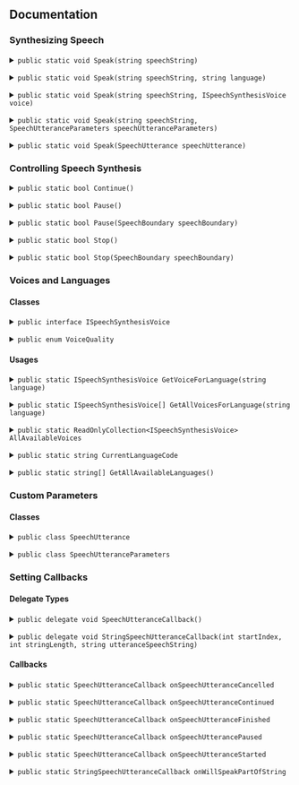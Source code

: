## Documentation


### Synthesizing Speech

<p><details><summary><code>public static void Speak(string speechString)</code></summary>
<p><strong>Description</strong><br>
Enqueues an utterance to be spoken using DefaultParameters</p>
<p><strong>Parameters</strong><br>
  <i>string speechString</i> - The text to be spoken in the utterance.</p>
<p><strong>Example</strong>
  <pre>TTS.Speak("Hello world!");</pre></p>
</details></p>

<p><details><summary><code>public static void Speak(string speechString, string language)</code></summary>
<p><strong>Description</strong><br>
Enqueues an utterance to be spoken using a voice object for the specified language and locale.</p>
<p><strong>Parameters</strong><br>
  <i>string speechString</i> - The text to be spoken in the utterance.<br>
  <i>string language</i> - A BCP 47 code specifying language and locale for a voice.</p>
<p><strong>Example</strong>
  <pre>TTS.Speak("Hello world!", "en-US");</pre></p>
</details></p>

<p><details><summary><code>public static void Speak(string speechString, ISpeechSynthesisVoice voice)</code></summary>
<p><strong>Description</strong><br>
Enqueues an utterance to be spoken using a specific voice object</p>
<p><strong>Parameters</strong><br>
  <i>string speechString</i> - The text to be spoken in the utterance.<br>
  <i>ISpeechSynthesisVoice voice</i> - The voice used to speak the utterance.</p>
<p><strong>Example</strong>
  <pre>
  var voice = TTS.GetVoiceForLanguage("en-US");
  TTS.Speak("Hello world!", voice);</pre></p>
</details></p>

<p><details><summary><code>public static void Speak(string speechString, SpeechUtteranceParameters speechUtteranceParameters)</code></summary>
<p><strong>Description</strong><br>
Enqueues an utterance to be spoken with default voice using specific parameters</p>
<p><strong>Parameters</strong><br>
  <i>string speechString</i> - The text to be spoken in the utterance.<br>
  <i>SpeechUtteranceParameters speechUtteranceParameters</i> - Parameters that affect the speech</p>
<p><strong>Example</strong>
  <pre>
  var parameters = new SpeechUtteranceParameters();
  TTS.Speak("Hello world!", parameters);</pre></p>
</details></p>

<p><details><summary><code>public static void Speak(SpeechUtterance speechUtterance)</code></summary>
<p><strong>Description</strong><br>
Enqueues an utterance to be spoken with using specific parameters</p>
<p><strong>Parameters</strong><br>
  <i>SpeechUtterance speechUtterance</i> - A chunk of text to be spoken, along with parameters that affect its speech.</p>
<p><strong>Example</strong>
  <pre>
  var utterance = new SpeechUtterance("Hello world!");
  TTS.Speak(utterance);</pre></p>
</details></p>


### Controlling Speech Synthesis

<p><details><summary><code>public static bool Continue()</code></summary>
<p><strong>Description</strong><br>
Continues speech from the point at which it left off.</p>
<p><strong>Return value</strong><br>
  Returns true if speech has continued, or false otherwise.</p>
<p><strong>Example</strong>
  <pre>TTS.Continue();</pre></p>
</details></p>

<p><details><summary><code>public static bool Pause()</code></summary>
<p><strong>Description</strong><br>
Pauses speech at default boundary constraints.</p>
<p><strong>Return value</strong><br>
  Returns true if speech has paused, or false otherwise.</p>
<p><strong>Example</strong>
  <pre>TTS.Pause();</pre></p>
</details></p>

<p><details><summary><code>public static bool Pause(SpeechBoundary speechBoundary)</code></summary>
<p><strong>Description</strong><br>
Pauses speech at the specified boundary constraint.</p>
  <p><strong>Parameters</strong><br>
  <i>SpeechBoundary speechBoundary</i> - A constant describing whether speech should pause immediately or only after finishing the word currently being spoken.</p>
<p><strong>Return value</strong><br>
  Returns true if speech has paused, or false otherwise.</p>
<p><strong>Example</strong>
  <pre>TTS.Pause(SpeechBoundary.Word);</pre></p>
</details></p>

<p><details><summary><code>public static bool Stop()</code></summary>
<p><strong>Description</strong><br>
Stops all speech at default boundary constraints.</p>
<p><strong>Return value</strong><br>
  Returns true if speech has stopped, or false otherwise.</p>
<p><strong>Example</strong>
  <pre>TTS.Stop();</pre></p>
</details></p>

<p><details><summary><code>public static bool Stop(SpeechBoundary speechBoundary)</code></summary>
<p><strong>Description</strong><br>
Stops all speech at the specified boundary constraint.</p>
  <p><strong>Parameters</strong><br>
  <i>SpeechBoundary speechBoundary</i> - A constant describing whether speech should stop immediately or only after finishing the word currently being spoken.</p>
<p><strong>Return value</strong><br>
  Returns true if speech has stopped, or false otherwise.</p>
<p><strong>Example</strong>
  <pre>TTS.Stop(SpeechBoundary.Word);</pre></p>
</details></p>

### Voices and Languages

#### Classes

<p><details><summary><code>public interface ISpeechSynthesisVoice</code></summary>
<p><strong>Description</strong><br>
The voice object used to speak the utterance.</p>
  <p><strong>Properties</strong><br>
  <p><i>string Identifier</i><br>
    The unique identifier for a voice object.</p>
  <p><i>string Name</i><br>
    The name for a voice object.</p>
  <p><i>string Language</i><br>
    A BCP 47 code identifying the voice’s language and locale.<br>
    The locale of a voice reflects regional variations in pronunciation or accent; for example, a voice with code en-US speaks English text with a North American accent, and a voice with code en-AU speaks English text with an Australian accent.</p>
  <p><i>VoiceQuality Quality</i><br>
    The speech quality for a voice object.<br>
    Default - he lower quality version of a voice that is usually installed on the device by default.<br>
    Enhanced - The higher quality version of a voice that is usually downloaded by the user.</p></p>
</details></p>

<p><details><summary><code>public enum VoiceQuality</code></summary>
<p><strong>Description</strong><br>
The speech quality for a voice object.</p>
  <p><strong>Values</strong><br>
  <p><i>Default = 1</i><br>
    The lower quality version of a voice that is usually installed on the device by default.</p>
  <p><i>Enhanced = 2</i><br>
    The higher quality version of a voice that is usually downloaded by the user.</p></p>
</details></p>

#### Usages

<p><details><summary><code>public static ISpeechSynthesisVoice GetVoiceForLanguage(string language)</code></summary>
<p><strong>Description</strong><br>
Returns a voice object for the specified language and locale.</p>
<p><strong>Parameters</strong><br>
  <i>string language</i> - A BCP 47 code specifying language and locale for a voice.</p>
<p><strong>Return value</strong><br>
  Returns null if no voice available for the specified language</p>
<p><strong>Example</strong>
  <pre>
  var voice = TTS.GetVoiceForLanguage("en-US");
  TTS.Speak("Hello world!", voice);</pre></p>
</details></p>

<p><details><summary><code>public static ISpeechSynthesisVoice[] GetAllVoicesForLanguage(string language)</code></summary>
<p><strong>Description</strong><br>
Returns all available voice objects for the specified language and locale.</p>
<p><strong>Parameters</strong><br>
  <i>string language</i> - A BCP 47 code specifying language and locale for a voice.</p>
<p><strong>Return value</strong><br>
  Returns an empty array if no voice available for the specified language</p>
<p><strong>Example</strong>
  <pre>
  var voices = TTS.GetAllVoicesForLanguage("en-US");
  Debug.Log("There are " + voices.Length + "voices available for en-US");</pre></p>
</details></p>

<p><details><summary><code>public static ReadOnlyCollection&lt;ISpeechSynthesisVoice&gt; AllAvailableVoices</code></summary>
<p><strong>Description</strong><br>
Returns all available voices.</p>
<p><strong>Return value</strong><br>
  Returns a read-only collection of all available voices</p>
<p><strong>Example</strong>
  <pre>
  var voices = TTS.AllAvailableVoices;
  Debug.Log("There are " + voices.Count + "voices available on this device");</pre></p>
</details></p>

<p><details><summary><code>public static string CurrentLanguageCode</code></summary>
<p><strong>Description</strong><br>
Returns the code for the user’s current locale.</p>
<p><strong>Return value</strong><br>
  Returns a string containing BCP 47 language and locale code for the user’s current locale.</p>
<p><strong>Example</strong>
  <pre>
  var languageCode = TTS.CurrentLanguageCode;
  Debug.Log("Current language code is " + languageCode);</pre></p>
</details></p>

<p><details><summary><code>public static string[] GetAllAvailableLanguages()</code></summary>
<p><strong>Description</strong><br>
Returns all language codes (A BCP 47) for which voices are available.</p>
<p><strong>Return value</strong><br>
  Returns an array with all language codes (A BCP 47) for which voices are available.</p>
<p><strong>Example</strong>
  <pre>
  var languages = TTS.GetAllAvailableLanguages();
  Debug.Log("There are voices available in " + languages.length + " languages");</pre></p>
</details></p>

### Custom Parameters

#### Classes

<p><details><summary><code>public class SpeechUtterance</code></summary>
<p><strong>Description</strong><br>
A chunk of text to be spoken, along with parameters that affect its speech.</p>
  <p><strong>Properties</strong><br>
  <p><i>string SpeechString</i><br>
    The text to be spoken in the utterance.<br>
  An utterance’s text cannot be changed once it is created. To speak different text, create a new utterance.</p>
  <p><i>float PitchMultiplier</i><br>
    The baseline pitch at which the utterance will be spoken.<br>
  The default pitch is 1.0. Allowed values are in the range from 0.5 (for lower pitch) to 2.0 (for higher pitch).</p>
  <p><i>float PreUtteranceDelay</i><br>
    The amount of time in seconds a speech synthesizer will wait before actually speaking the utterance upon beginning to handle it.<br>
  When two or more utterances are spoken, the time between periods when either is audible will be at least the sum of the first utterance’s postUtteranceDelay and the second utterance’s preUtteranceDelay.</p>
    <p><i>float PostUtteranceDelay</i><br>
      The amount of time in seconds a speech synthesizer will wait after the utterance is spoken before handling the next queued utterance.<br>
  When two or more utterances are spoken, the time between periods when either is audible will be at least the sum of the first utterance’s postUtteranceDelay and the second utterance’s preUtteranceDelay.</p>
    <p><i>float SpeechRate</i><br>
      The rate at which the utterance will be spoken.<br>
  Speech rates are values in the range between UtteranceMinimumSpeechRate and UtteranceMaximumSpeechRate. Lower values correspond to slower speech, and vice versa. The default value is UtteranceDefaultSpeechRate.</p>
    <p><i>ISpeechSynthesisVoice Voice</i><br>
      The voice used to speak the utterance.<br>
  The default value is null, which causes the utterance to be spoken in the default voice.</p>
  <p><i>float Volume</i><br>
  The volume used when speaking the utterance.<br>
  Allowed values are in the range from 0.0 (silent) to 1.0 (loudest). The default volume is 1.0.</p>
  <p><strong>Constructors</strong>
  <pre>public SpeechUtterance(string speechString)</pre>
  <pre>public SpeechUtterance(string speechString, SpeechUtteranceParameters parameters)</pre></p></p>
</details></p>

<p><details><summary><code>public class SpeechUtteranceParameters</code></summary>
<p><strong>Description</strong><br>
Parameters that affect the speech.</p>
  <p><strong>Properties</strong><br>
  <p><i>float PitchMultiplier</i><br>
    The baseline pitch at which the utterance will be spoken.<br>
  The default pitch is 1.0. Allowed values are in the range from 0.5 (for lower pitch) to 2.0 (for higher pitch).</p>
  <p><i>float PreUtteranceDelay</i><br>
    The amount of time in seconds a speech synthesizer will wait before actually speaking the utterance upon beginning to handle it.<br>
  When two or more utterances are spoken, the time between periods when either is audible will be at least the sum of the first utterance’s postUtteranceDelay and the second utterance’s preUtteranceDelay.</p>
    <p><i>float PostUtteranceDelay</i><br>
      The amount of time in seconds a speech synthesizer will wait after the utterance is spoken before handling the next queued utterance.<br>
  When two or more utterances are spoken, the time between periods when either is audible will be at least the sum of the first utterance’s postUtteranceDelay and the second utterance’s preUtteranceDelay.</p>
    <p><i>float SpeechRate</i><br>
      The rate at which the utterance will be spoken.<br>
  Speech rates are values in the range between UtteranceMinimumSpeechRate and UtteranceMaximumSpeechRate. Lower values correspond to slower speech, and vice versa. The default value is UtteranceDefaultSpeechRate.</p>
    <p><i>ISpeechSynthesisVoice Voice</i><br>
      The voice used to speak the utterance.<br>
  The default value is null, which causes the utterance to be spoken in the default voice.</p>
  <p><i>float Volume</i><br>
  The volume used when speaking the utterance.<br>
  Allowed values are in the range from 0.0 (silent) to 1.0 (loudest). The default volume is 1.0.</p>
  <p><strong>Constructors</strong>
  <pre>public SpeechUtteranceParameters()</pre></p>
</details></p>

### Setting Callbacks

#### Delegate Types

<p><details><summary><code>public delegate void SpeechUtteranceCallback()</code></summary>
<p><strong>Description</strong><br>
void Method with no parameters.</p>
</details></p>

<p><details><summary><code>public delegate void StringSpeechUtteranceCallback(int startIndex, int stringLength, string utteranceSpeechString)</code></summary>
<p><strong>Description</strong><br>
void Method with 3 parameters: int startIndex, int stringLength, string utteranceSpeechString.</p>
  <p><strong>Parameters</strong><br>
  <i>int startIndex</i> - The start index of the spoken part of the utterance string.<br>
  <i>int stringLength</i> - The number of characters in the spoken part of the utterance string.<br>
  <i>string utteranceSpeechString</i> - The utterance currently being spoken.</p>
</details></p>

#### Callbacks
<p><details><summary><code>public static SpeechUtteranceCallback onSpeechUtteranceCancelled</code></summary>
<p><strong>Description</strong><br>
Called when the synthesizer has resumed speaking an utterance after being paused.</p>
<p><strong>Example</strong>
<pre>private void Start()
{
    TTS.onSpeechUtteranceCancelled = LogOnCancelled;
}

private void LogOnCancelled()
{
    Debug.Log("Utterance was cancelled");
}
</pre></p>
</details></p>

<p><details><summary><code>public static SpeechUtteranceCallback onSpeechUtteranceContinued</code></summary>
<p><strong>Description</strong><br>
Called when the synthesizer has resumed speaking an utterance after being paused.</p>
<p><strong>Example</strong>
<pre>private void Start()
{
    TTS.onSpeechUtteranceContinued = LogOnContinued;
}

private void LogOnContinued()
{
    Debug.Log("Utterance was unpaused");
}
</pre></p>
</details></p>

<p><details><summary><code>public static SpeechUtteranceCallback onSpeechUtteranceFinished</code></summary>
<p><strong>Description</strong><br>
Called when the synthesizer has finished speaking an utterance.</p>
<p><strong>Example</strong>
<pre>private void Start()
{
    TTS.onSpeechUtteranceFinished = LogOnFinished;
}

private void LogOnFinished()
{
    Debug.Log("Finished speaking an utterance");
}
</pre></p>
</details></p>

<p><details><summary><code>public static SpeechUtteranceCallback onSpeechUtterancePaused</code></summary>
<p><strong>Description</strong><br>
Called when the synthesizer has paused while speaking an utterance.</p>
<p><strong>Example</strong>
<pre>private void Start()
{
    TTS.onSpeechUtterancePaused = LogOnPaused;
}

private void LogOnPaused()
{
    Debug.Log("Utterance was paused");
}
</pre></p>
</details></p>

<p><details><summary><code>public static SpeechUtteranceCallback onSpeechUtteranceStarted</code></summary>
<p><strong>Description</strong><br>
Called when the synthesizer has begun speaking an utterance.</p>
<p><strong>Example</strong>
<pre>private void Start()
{
    TTS.onSpeechUtteranceStarted = LogOnStarted;
}

private void LogOnStarted()
{
    Debug.Log("Utterance was started");
}
</pre></p>
</details></p>

<p><details><summary><code>public static StringSpeechUtteranceCallback onWillSpeakPartOfString</code></summary>
<p><strong>Description</strong><br>
Called when the synthesizer is about to speak a portion of an utterance’s speechString.</p>
  <p><strong>Parameters</strong><br>
  <i>int startIndex</i> - The start index of the spoken part of the utterance string.<br>
  <i>int stringLength</i> - The number of characters in the spoken part of the utterance string.<br>
  <i>string utteranceSpeechString</i> - The utterance currently being spoken.</p>
<p><strong>Example</strong>
<pre>private void Start()
{
    TTS.onWillSpeakPartOfString = LogOnWillSpeak;
}

private void LogOnWillSpeak(int startIndex, int stringLength, string utteranceSpeechString)
{
    var partOfSpring = utteranceSpeechString.Substring(startIndex, stringLength);
    Debug.Log("Will speak: " + partOfSpring + " from the text: " + utteranceSpeechString);
}
</pre></p>
</details></p>

